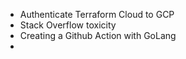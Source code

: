 - Authenticate Terraform Cloud to GCP
- Stack Overflow toxicity
- Creating a Github Action with GoLang
- 
